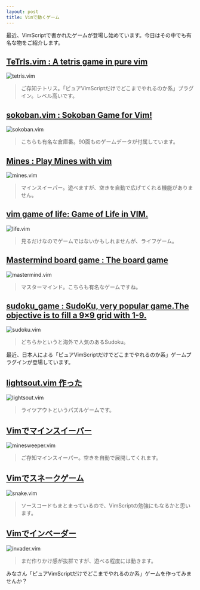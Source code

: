 ```yaml
---
layout: post
title: Vimで動くゲーム
---
```


最近、VimScriptで書かれたゲームが登場し始めています。今日はその中でも有名な物をご紹介します。

## [TeTrIs.vim : A tetris game in pure vim ](http://www.vim.org/scripts/script.php?script\_id=172)

![tetris.vim](/images/post-tetris-vim.png)

> ご存知テトリス。「ピュアVimScriptだけでどこまでやれるのか系」プラグイン。レベル高いです。

## [sokoban.vim : Sokoban Game for Vim!](http://www.vim.org/scripts/script.php?script\_id=172)

![sokoban.vim](/images/post-sokoban-vim.png)

> こちらも有名な倉庫番。90面ものゲームデータが付属しています。

## [Mines : Play Mines with vim](http://www.vim.org/scripts/script.php?script_id=551)

![mines.vim](/images/post-mines-vim.png)

> マインスイーパー。遊べますが、空きを自動で広げてくれる機能がありません。

## [vim game of life: Game of Life in VIM.](http://www.vim.org/scripts/script.php?script_id=377)

![life.vim](/images/post-life-vim.png)

> 見るだけなのでゲームではないかもしれませんが、ライフゲーム。

## [Mastermind board game : The board game](http://www.vim.org/scripts/script.php?script_id=2541)

![mastermind.vim](/images/post-mastermind-vim.png)

> マスターマインド。こちらも有名なゲームですね。

## [sudoku\_game : SudoKu, very popular game.The objective is to fill a 9×9 grid with 1-9.](http://www.vim.org/scripts/script.php?script_id=3553)

![sudoku.vim](/images/post-sudoku-vim.png)

> どちらかというと海外で人気のあるSudoku。

最近、日本人による「ピュアVimScriptだけでどこまでやれるのか系」ゲームプラグインが登場しています。

## [lightsout.vim 作った](http://d.hatena.ne.jp/mFumi/20110910/1315645402)

![lightsout.vim](/images/post-lightsout-vim.png)

> ライツアウトというパズルゲームです。

## [Vimでマインスイーパー](http://d.hatena.ne.jp/mFumi/20110917/1316259420)

![minesweeper.vim](/images/post-minesweeper-vim.png)

> ご存知マインスイーパー。空きを自動で展開してくれます。

## [Vimでスネークゲーム](http://d.hatena.ne.jp/mFumi/20110918/1316367426)

![snake.vim](/images/post-snake-vim.png)

> ソースコードもまとまっているので、VimScriptの勉強にもなるかと思います。

## [Vimでインベーダー](https://github.com/mattn/invader-vim)

![invader.vim](/images/post-invader-vim.png)

> まだ作りかけ感が抜群ですが、遊べる程度には動きます。

みなさん「ピュアVimScriptだけでどこまでやれるのか系」ゲームを作ってみませんか？
